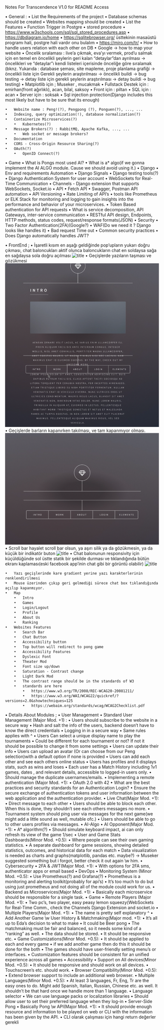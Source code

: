 Notes For Transcendence V1.0 for README Access

• General :
    •	List the Requirements of the project
    •	Database schemas should be created
    •	Websites mapping should be created
    •	List the Features
    •	Function Trigger in Postgre
        •	stored procedure
        •	https://www.w3schools.com/sql/sql_stored_procedures.asp
    •	https://dbdiagram.io/home
        •	https://sqlitebrowser.org/ üsttekinin masaüstü programı hali, postgre hali vardır onu bulalım
    •	https://miro.com/tr/
    •	How to handle users relation with each other on DB
    •	Google -> how to map your website
    •	Öncelik sıralaması : live’a çıkmak, eva’yı vermek, prod’u salmak için  en temel en öncelikli şeylerin geri kalan “detaylar”dan ayrılması -> öncelikleri ve “detaylar”ı kendi listeleri içerisinde önceliğe göre sıralamak (bknz. Yukarıda : database şeması, site mapleme, proje planlama grafiği -> öncelikli liste için Gerekli şeylerin araştırılması -> öncelikli buildi -> bug testing -> detay liste için gerekli şeylerin araştırılması -> detay buildi -> bug testing)
    •	Matplotlib için ; Museker , mucakmak
    •	Fullstack Destek için : emirhan(front ağırlıklı), acan, bilal, saksoy
    •	Front için : piltan
    •	SQL için : acan
    •	Server için : soksak
    •	Sql injection protection(Django includes this most likely but have to be sure that its enough)

    •	Website name : Peng!(?), Pengpong (?), Ponguen(?), ..., ...
    •	Indexing, query optimization(!), database normalization(?)
    •	Containerize Microservices(?)
        •	Kubernetes(?)
    •	Message Brokers(?) : RabbitMQ, Apache Kafka, ..., ...
        •	Web socket or message brokers?
    •	Documentation
    •	CORS - Cross-Origin Resource Sharing(?)
    •	OAuth(?)
        •	OpenID Connect(?)
•	Game
    •	What is Pongs most used AI?
    •	What is a* algo(if we gonna implement the AI ALGO module. Cause we should avoid using it.)
•	Django
    •	Env and requirements Automation
    •	Django Signals
    •	Django testing tools(?)
    •	Django Authentication System for user account
    •	WebSockets for Real-Time Communication
        •	Channels - Django extension that supports WebSockets, Socket.io
•	API
    •	Fetch API
    •	Swagger, Postman API automation
    •	API Versioning
    •	Rate Limiting of API’s
    •	tools like Prometheus or ELK Stack for monitoring and logging to gain insights into the performance and behavior of your microservices.
    •	Token Based authentication for API requests
    •	What is service decomposition, API Gateways, inter-service communication
    •	RESTful API design, Endpoints, HTTP methods, status codes, request/response formats(JSON)
•	Security
    •	Two Factor Authentication(2FA)(Google?)
    •	WAF(Do we need it ? Django looks like handles it)
    •	Bad request Time out
    •	Common security practices
    •	Does Django automatically handles JWT?

•	FrontEnd  ;
    •	İşaretli kısım en aşağı geldiğinde pop’upların yukarı doğru çıkması, chat baloncukları aktif olunca baloncukların chat en soldaysa sağa en sağdaysa sola doğru açılması
![title](Images/Chat%20Box%20Collision%20Fix.png)
    •	Geçişlerde yazıların taşması ve gözükmesi
![title](Images/Text%20Overlap%20With%20Bar%20Fix.png)
    •	Geçişlerde barların kapanırken takılması, ve tam kapanmıyor olması.
![title](Images/Bar's%20Closing%20Fix.png)
    •	Scroll bar hayalet scroll bar olsun, ya aşırı silik ya da gözükmesin, ya da küçük bir indikatör buton
![title](Images/Scroll%20Bar%20Fix.png)
    •	Chat balonunun responsivity için küçüldüğünde sol üstte statik bir şekilde durması ve tıklandığında bütün ekranı kaplaması(eski facebook app’inin chat gibi bir görüntü olabilir)
![title](Images/Chat%20Box%20Responsive%20Fix.png)

    •	Yazı geçişlerinde kare gradient yerine yazı karakterlerinin renklendirilmesi
    •	Mouse üzerinden çıkıp geri gelmediği sürece chat box tıklandığında açılıp kapanmıyor.
    •	Map
        •	Intro
        •	Games
        •	Login/Logout
        •	Profile
        •	About Us
        •	Ranking
    •	Websites Features
        •	Search Bar
        •	Chat Button
        •	Accessibility button
        •	Top button will redirect to pong game
        •	Accessibility Features
        •	Dyslexic Font
        •	Theater Mod
        •	Font size up/down
        •	Saturation - Contrast change
        •	Light Dark Mod
        •	The contrast range should be in the standards of W3
        •	standards are here
            •	https://www.w3.org/TR/2008/REC-WCAG20-20081211/
            •	https://www.w3.org/WAI/WCAG22/quickref/?versions=2.0&showtechniques=125
            •	https://webaim.org/standards/wcag/WCAG2Checklist.pdf

•	Details About Modules ;
    •	User Management
        •	Standard User Management (Major Mod. +1) :
            •	Users should subscribe to the website in a secure way
                •	Hash and salt the info of the users, backend doesn’t have to know the direct credentials
            •	Logging in in a secure way
                •	Same rules applies with ^
            •	Users Can select a unique display name to play the tournaments
            •	Could be different for each tournament or not? If not it should be possible to change it from some settings
            •	Users can update their info
            •	Users can upload an avatar (Or can choose from our Peng selection)with a default option if none is provided
            •	Users can add each other and see each others online status
            •	Users has profiles and it displays stats, such as wins and loses
            •	Each user has a Match History including 1v1 games, dates , and relevant details, accessible to logged-in users only.
            •	Should manage the duplicate usernames/emails.
        •	Implementing a remote authentication (Major Mod. +1):
            •	OAuth 2.0 with 42
            •	What are the best practices and security standards for an Authentication Login?
            •	Ensure the secure exchange of authentication tokens and user information between the web application and the authentication provider.
        •	Live Chat(Major Mod. +1):
            •	Direct message to each other
            •	Users should be able to block each other. When this is done, they shouldn’t see each others messages no more.
            •	Tournament system should ping user via messages for the next game(we might add a little sound as well, mutable ofc.)
            •	Users should be able to go to other users profiles via messages.
    •	AI-Algo
        •	AI Opponent(Major Mod. +1):
            •	A* algorithm(?)
            •	Should simulate keyboard impact, ai can only refresh its view of the game 1/sec
        •	User and Game Stats Dashboards(Minor Mod. +0.5):
            •	Where people can see their own gaming statistics.
            •	A separate dashboard for game sessions, showing detailed statistics, outcomes, and historical data for each match
            •	Data visualization is needed as charts and graphs(matplotlib, pandas etc. maybe?) -> Museker suggested something but i forgot, better check it out again \w him.
    •	Cybersecurity
        •	2FA & JWT(Major Mod. +1):
            •	With options for 2FA sms, authenticator apps or email based
    •	DevOps
        •	Monitoring System (Minor Mod. +0.5):
            •	Use Prometheus(?) and Grafana(?)
            •	Prometheus is a monitoring and alerting toolkit(probably for api’s)
            •	It’s too much to do but using just prometheus and not doing all of the module could work for us.
        •	Backend as Microservices(Major Mod. +1):
            •	Basically each microservice should be responsible for a single task.
    •	Game
        •	Remote Players (Major Mod. +1):
            •	Two pc’s, two player, easy peasy lemon squeezy(WebSockets for Real-Time Comm., check the Channels Django Extension and socket.io
        •	Multiple Players(Major Mod. +1):
            •	The name is pretty self explanatory ^
        •	Add Another Game \w User History & Matchmaking(Major mod. +1):
            •	It’s all up to Eda’s decision to what to make
            •	It could be Beer pong
            •	The matchmaking must be fair and balanced, so it needs some kind of a “ranking” as well.
            •	The data should be stored.
            •	It should be responsive etc.
        •	Game Customizations(Minor Mod. +0.5):
            •	It should be applied to each and every game
            •	if we add another game then do this it should be done for the both
            •	The games should have user-friendly setting menu’s or interfaces.
            •	Customization features should be consistent for an unified experience across all games
    •	Accessibility
        •	Support on All devices(Minor Mod. +0.5):
            •	It should be responsive and should work on all devices.
            •	Touchscreen’s etc. should work.
        •	Browser Compatibility(Minor Mod. +0.5):
            •	Extend browser support to include an additional web browser.
            •	Multiple Languages(Minor Mod. +0.5):
            •	At least 3 languages, Fr, Eng, Tr are the easy ones to do. Might add Spanish, Italian, Russian, Chinese etc. as well. It shouldn’t be that hard once we handle more than 1 language.
            •	Language selector
            •	We can use language packs or localization libraries
            •	Should allow user to set their preferred language when they log-in
    •	Server-Side Pong
        •	Basically Pong \w API(Major Mod. +1):
            •	It should provide enough resource and information to be played on web or CLI with the information has been given by the API.
            •	CLI olarak çalışması için hangi return değerler gerekli